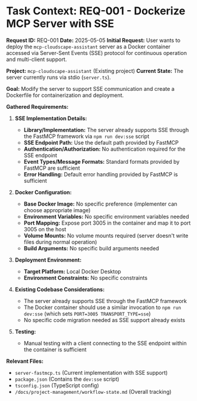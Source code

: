 # Task Context: REQ-001 - Dockerize MCP Server with SSE

**Request ID:** REQ-001
**Date:** 2025-05-05
**Initial Request:** User wants to deploy the `mcp-cloudscape-assistant` server as a Docker container accessed via Server-Sent Events (SSE) protocol for continuous operation and multi-client support.

**Project:** `mcp-cloudscape-assistant` (Existing project)
**Current State:** The server currently runs via stdio (`server.ts`).

**Goal:** Modify the server to support SSE communication and create a Dockerfile for containerization and deployment.

**Gathered Requirements:**

1.  **SSE Implementation Details:**
    *   **Library/Implementation:** The server already supports SSE through the FastMCP framework via `npm run dev:sse` script
    *   **SSE Endpoint Path:** Use the default path provided by FastMCP
    *   **Authentication/Authorization:** No authentication required for the SSE endpoint
    *   **Event Types/Message Formats:** Standard formats provided by FastMCP are sufficient
    *   **Error Handling:** Default error handling provided by FastMCP is sufficient

2.  **Docker Configuration:**
    *   **Base Docker Image:** No specific preference (implementer can choose appropriate image)
    *   **Environment Variables:** No specific environment variables needed
    *   **Port Mapping:** Expose port 3005 in the container and map it to port 3005 on the host
    *   **Volume Mounts:** No volume mounts required (server doesn't write files during normal operation)
    *   **Build Arguments:** No specific build arguments needed

3.  **Deployment Environment:**
    *   **Target Platform:** Local Docker Desktop
    *   **Environment Constraints:** No specific constraints

4.  **Existing Codebase Considerations:**
    *   The server already supports SSE through the FastMCP framework
    *   The Docker container should use a similar invocation to `npm run dev:sse` (which sets `PORT=3005 TRANSPORT_TYPE=sse`)
    *   No specific code migration needed as SSE support already exists

5.  **Testing:**
    *   Manual testing with a client connecting to the SSE endpoint within the container is sufficient

**Relevant Files:**
*   `server-fastmcp.ts` (Current implementation with SSE support)
*   `package.json` (Contains the `dev:sse` script)
*   `tsconfig.json` (TypeScript config)
*   `/docs/project-management/workflow-state.md` (Overall tracking)